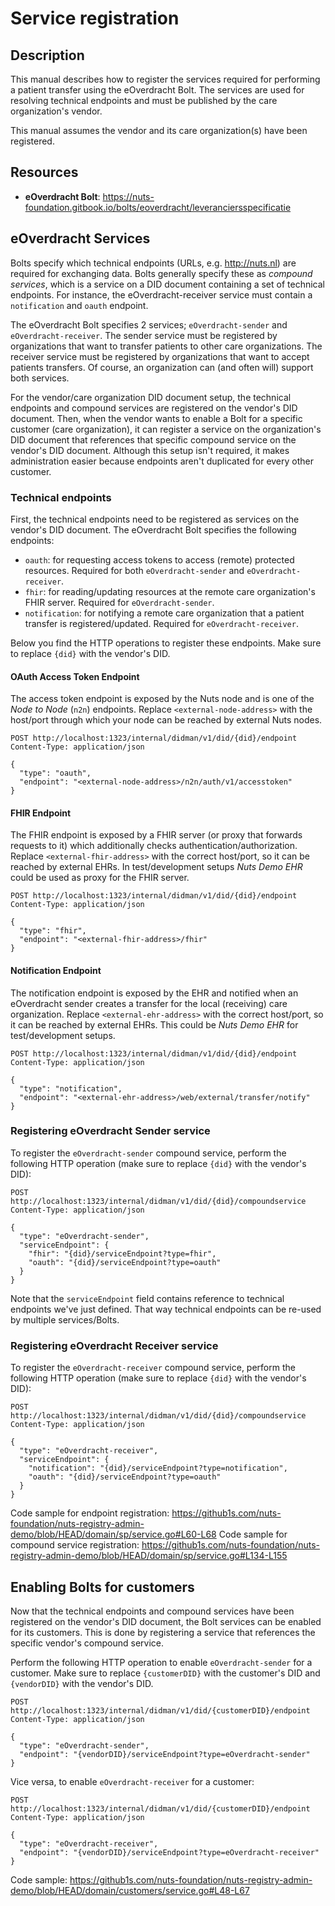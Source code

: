 # Service registration

## Description

This manual describes how to register the services required for performing a patient transfer using the eOverdracht Bolt.
The services are used for resolving technical endpoints and must be published by the care organization's vendor.

This manual assumes the vendor and its care organization(s) have been registered.

## Resources

- **eOverdracht Bolt**: https://nuts-foundation.gitbook.io/bolts/eoverdracht/leveranciersspecificatie

## eOverdracht Services

Bolts specify which technical endpoints (URLs, e.g. http://nuts.nl) are required for exchanging data.
Bolts generally specify these as *compound services*, which is a service on a DID document containing a set of technical endpoints.
For instance, the eOverdracht-receiver service must contain a `notification` and `oauth` endpoint.

The eOverdracht Bolt specifies 2 services; `eOverdracht-sender` and `eOverdracht-receiver`.
The sender service must be registered by organizations that want to transfer patients to other care organizations.
The receiver service must be registered by organizations that want to accept patients transfers.
Of course, an organization can (and often will) support both services.

For the vendor/care organization DID document setup, the technical endpoints and compound services are registered on the vendor's DID document.
Then, when the vendor wants to enable a Bolt for a specific customer (care organization),
it can register a service on the organization's DID document that references that specific compound service on the vendor's DID document.
Although this setup isn't required, it makes administration easier because endpoints aren't duplicated for every other customer.

### Technical endpoints

First, the technical endpoints need to be registered as services on the vendor's DID document. The eOverdracht Bolt specifies the following endpoints:

* `oauth`: for requesting access tokens to access (remote) protected resources. Required for both `eOverdracht-sender` and `eOverdracht-receiver`.
* `fhir`: for reading/updating resources at the remote care organization's FHIR server. Required for `eOverdracht-sender`.
* `notification`: for notifying a remote care organization that a patient transfer is registered/updated. Required for `eOverdracht-receiver`. 

Below you find the HTTP operations to register these endpoints. Make sure to replace `{did}` with the vendor's DID.

#### OAuth Access Token Endpoint
The access token endpoint is exposed by the Nuts node and is one of the *Node to Node* (`n2n`) endpoints.
Replace `<external-node-address>` with the host/port through which your node can be reached by external Nuts nodes.


```http request
POST http://localhost:1323/internal/didman/v1/did/{did}/endpoint
Content-Type: application/json

{
  "type": "oauth",
  "endpoint": "<external-node-address>/n2n/auth/v1/accesstoken"
}
```

#### FHIR Endpoint
The FHIR endpoint is exposed by a FHIR server (or proxy that forwards requests to it) which additionally checks authentication/authorization.
Replace `<external-fhir-address>` with the correct host/port, so it can be reached by external EHRs.
In test/development setups *Nuts Demo EHR* could be used as proxy for the FHIR server. 

```http request
POST http://localhost:1323/internal/didman/v1/did/{did}/endpoint
Content-Type: application/json

{
  "type": "fhir",
  "endpoint": "<external-fhir-address>/fhir"
}
```

#### Notification Endpoint
The notification endpoint is exposed by the EHR and notified when an eOverdracht sender creates a transfer for the local (receiving) care organization.
Replace `<external-ehr-address>` with the correct host/port, so it can be reached by external EHRs. This could be *Nuts Demo EHR* for test/development setups.

```http request
POST http://localhost:1323/internal/didman/v1/did/{did}/endpoint
Content-Type: application/json

{
  "type": "notification",
  "endpoint": "<external-ehr-address>/web/external/transfer/notify"
}
```

### Registering eOverdracht Sender service

To register the `eOverdracht-sender` compound service, perform the following HTTP operation (make sure to replace `{did}` with the vendor's DID):

```http request
POST http://localhost:1323/internal/didman/v1/did/{did}/compoundservice
Content-Type: application/json

{
  "type": "eOverdracht-sender",
  "serviceEndpoint": {
    "fhir": "{did}/serviceEndpoint?type=fhir",
    "oauth": "{did}/serviceEndpoint?type=oauth"
  }
}

```

Note that the `serviceEndpoint` field contains reference to technical endpoints we've just defined. That way technical endpoints can be re-used by multiple services/Bolts.

### Registering eOverdracht Receiver service

To register the `eOverdracht-receiver` compound service, perform the following HTTP operation (make sure to replace `{did}` with the vendor's DID):

```http request
POST http://localhost:1323/internal/didman/v1/did/{did}/compoundservice
Content-Type: application/json

{
  "type": "eOverdracht-receiver",
  "serviceEndpoint": {
    "notification": "{did}/serviceEndpoint?type=notification",
    "oauth": "{did}/serviceEndpoint?type=oauth"
  }
}
```

Code sample for endpoint registration: https://github1s.com/nuts-foundation/nuts-registry-admin-demo/blob/HEAD/domain/sp/service.go#L60-L68
Code sample for compound service registration: https://github1s.com/nuts-foundation/nuts-registry-admin-demo/blob/HEAD/domain/sp/service.go#L134-L155

## Enabling Bolts for customers

Now that the technical endpoints and compound services have been registered on the vendor's DID document, the Bolt services can be enabled for its customers.
This is done by registering a service that references the specific vendor's compound service.

Perform the following HTTP operation to enable `eOverdracht-sender` for a customer. Make sure to replace `{customerDID}` with the customer's DID and `{vendorDID}` with the vendor's DID.

```http request
POST http://localhost:1323/internal/didman/v1/did/{customerDID}/endpoint
Content-Type: application/json

{
  "type": "eOverdracht-sender",
  "endpoint": "{vendorDID}/serviceEndpoint?type=eOverdracht-sender"
}
```

Vice versa, to enable `eOverdracht-receiver` for a customer:

```http request
POST http://localhost:1323/internal/didman/v1/did/{customerDID}/endpoint
Content-Type: application/json

{
  "type": "eOverdracht-receiver",
  "endpoint": "{vendorDID}/serviceEndpoint?type=eOverdracht-receiver"
}
```

Code sample: https://github1s.com/nuts-foundation/nuts-registry-admin-demo/blob/HEAD/domain/customers/service.go#L48-L67
